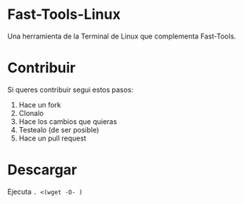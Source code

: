 # Fast-Tools-Linux
Una herramienta de la Terminal de Linux que complementa Fast-Tools.

# Contribuir
Si queres contribuir segui estos pasos:
1) Hace un fork
2) Clonalo
3) Hace los cambios que quieras
4) Testealo (de ser posible)
5) Hace un pull request

# Descargar
Ejecuta <code>. <(wget -O- )</code>
